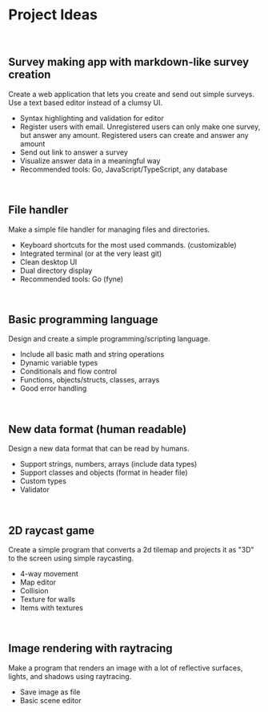 # Project Ideas

<br>

## **Survey making app with markdown-like survey creation**

Create a web application that lets you create and send out simple surveys. Use a text based editor instead of a clumsy UI.

- Syntax highlighting and validation for editor
- Register users with email. Unregistered users can only make one survey, but answer any amount. Registered users can create and answer any amount
- Send out link to answer a survey
- Visualize answer data in a meaningful way
- Recommended tools: Go, JavaScript/TypeScript, any database

<br>

## **File handler**

Make a simple file handler for managing files and directories.

- Keyboard shortcuts for the most used commands. (customizable)
- Integrated terminal (or at the very least git)
- Clean desktop UI
- Dual directory display
- Recommended tools: Go (fyne)

<br>

## **Basic programming language**

Design and create a simple programming/scripting language.

- Include all basic math and string operations
- Dynamic variable types
- Conditionals and flow control
- Functions, objects/structs, classes, arrays
- Good error handling

<br>

## New data format (human readable)

Design a new data format that can be read by humans.

- Support strings, numbers, arrays (include data types)
- Support classes and objects (format in header file)
- Custom types
- Validator

<br>

## 2D raycast game

Create a simple program that converts a 2d tilemap and projects it as "3D" to the screen using simple raycasting.

- 4-way movement
- Map editor
- Collision
- Texture for walls
- Items with textures

<br>

## Image rendering with raytracing

Make a program that renders an image with a lot of reflective surfaces, lights, and shadows using raytracing.

- Save image as file
- Basic scene editor
